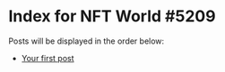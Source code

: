 # Index for NFT World #5209
Posts will be displayed in the order below:

- [Your first post](./001-first.md)


